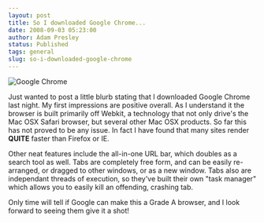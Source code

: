 ```yaml
---
layout: post
title: So I downloaded Google Chrome...
date: 2008-09-03 05:23:00
author: Adam Presley
status: Published
tags: general
slug: so-i-downloaded-google-chrome
---
```

![Google Chrome](http://s3.amazonaws.com/www.adampresley.com/posts/googlechromescreenie.jpg)

Just wanted to post a little blurb stating that I downloaded
Google Chrome last night. My first impressions are positive overall. As
I understand it the browser is built primarily off Webkit, a technology
that not only drive's the Mac OSX Safari browser, but several other Mac
OSX products. So far this has not proved to be any issue. In fact I have
found that many sites render **QUITE** faster than Firefox or IE.

Other neat features include the all-in-one URL bar, which doubles as a
search tool as well. Tabs are completely free form, and can be easily
re-arranged, or dragged to other windows, or as a new window. Tabs also
are independant threads of execution, so they've built their own "task
manager" which allows you to easily kill an offending, crashing tab.

Only time will tell if Google can make this a Grade A browser, and I
look forward to seeing them give it a shot!
